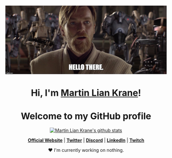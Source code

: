 <p align="center">
  <a href="www.martinlk.no"><img src="obi-wan.jpg" alt="edisonlee55 Banner"></a>
</p>

<h1 align="center">Hi, I'm <a href="https://www.edisonlee55.com">Martin Lian Krane</a>!</h1>
<h1 align="center">Welcome to my GitHub profile</h1>

<p align="center">
  <a href="https://github.com/Krane96"><img src="https://github-readme-stats.vercel.app/api?username=Krane96&hide_border=true&show_icons=true" alt="Martin Lian Krane's github stats"></a>
</p>

<p align="center">
  <strong><a href="">Official Website</a></strong> |
  <strong><a href="">Twitter</a></strong> |
  <strong><a href="">Discord</a></strong> |
  <strong><a href="">LinkedIn</a></strong> |
  <strong><a href="">Twitch</a></strong>
</p>

<p align="center">❤ I'm currently working on nothing.</p>

<!--
**edisonlee55/edisonlee55** is a ✨ _special_ ✨ repository because its `README.md` (this file) appears on your GitHub profile.

Here are some ideas to get you started:

- 🔭 I’m currently working on ...
- 🌱 I’m currently learning ...
- 👯 I’m looking to collaborate on ...
- 🤔 I’m looking for help with ...
- 💬 Ask me about ...
- 📫 How to reach me: ...
- 😄 Pronouns: ...
- ⚡ Fun fact: ...
-->
